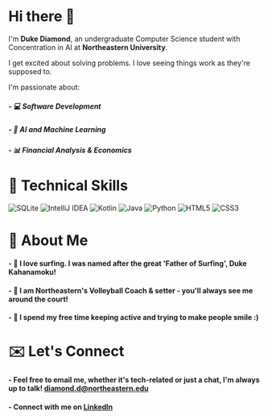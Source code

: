 # Hi there 👋

I'm **Duke Diamond**, an undergraduate Computer Science student with Concentration in AI at **Northeastern University**.

I get excited about solving problems. I love seeing things work as they're supposed to.

I'm passionate about:
##### -  💻 Software Development
##### -  🤖 AI and Machine Learning
##### -  📊 Financial Analysis & Economics 

# 🔧 Technical Skills
![SQLite](https://img.shields.io/badge/sqlite-%2307405e.svg?style=for-the-badge&logo=sqlite&logoColor=white) ![IntelliJ IDEA](https://img.shields.io/badge/IntelliJIDEA-000000.svg?style=for-the-badge&logo=intellij-idea&logoColor=white) ![Kotlin](https://img.shields.io/badge/kotlin-%237F52FF.svg?style=for-the-badge&logo=kotlin&logoColor=white) ![Java](https://img.shields.io/badge/java-%23ED8B00.svg?style=for-the-badge&logo=openjdk&logoColor=white) ![Python](https://img.shields.io/badge/python-3670A0?style=for-the-badge&logo=python&logoColor=ffdd54) ![HTML5](https://img.shields.io/badge/html5-%23E34F26.svg?style=for-the-badge&logo=html5&logoColor=white) ![CSS3](https://img.shields.io/badge/css3-%231572B6.svg?style=for-the-badge&logo=css3&logoColor=white) 

# 💎 About Me
#### - 🌊 I love surfing. I was named after the great 'Father of Surfing', Duke Kahanamoku!
#### - 🏐 I am Northeastern's Volleyball Coach & setter - you'll always see me around the court! 
#### - 🤙 I spend my free time keeping active and trying to make people smile :) 

# ✉️ Let's Connect
#### - Feel free to email me, whether it's tech-related or just a chat, I'm always up to talk! diamond.d@northeastern.edu
#### - Connect with me on [LinkedIn]([(https://www.linkedin.com/in/duke-diamond-536002327/)]())
